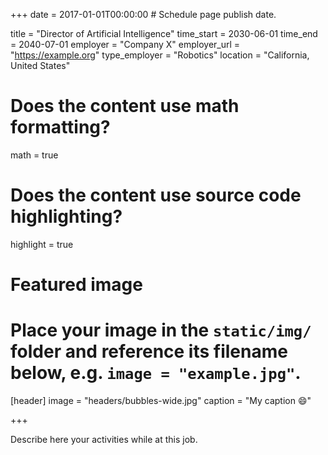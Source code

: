 +++
date = 2017-01-01T00:00:00  # Schedule page publish date.

title = "Director of Artificial Intelligence"
time_start = 2030-06-01
time_end = 2040-07-01
employer = "Company X"
employer_url = "https://example.org"
type_employer = "Robotics"
location = "California, United States"

# Does the content use math formatting?
math = true

# Does the content use source code highlighting?
highlight = true

# Featured image
# Place your image in the `static/img/` folder and reference its filename below, e.g. `image = "example.jpg"`.
[header]
image = "headers/bubbles-wide.jpg"
caption = "My caption :smile:"

+++

Describe here your activities while at this job.